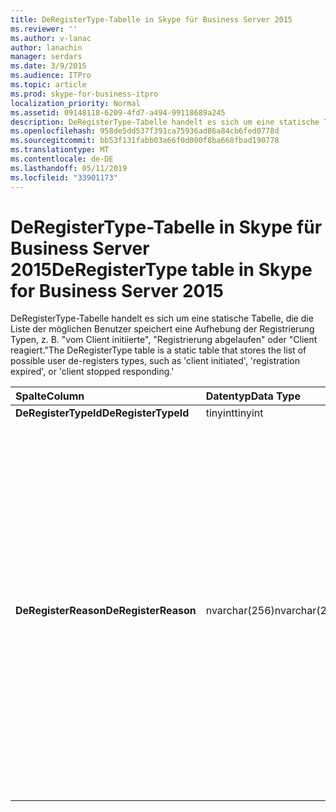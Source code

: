 ```yaml
---
title: DeRegisterType-Tabelle in Skype für Business Server 2015
ms.reviewer: ''
ms.author: v-lanac
author: lanachin
manager: serdars
ms.date: 3/9/2015
ms.audience: ITPro
ms.topic: article
ms.prod: skype-for-business-itpro
localization_priority: Normal
ms.assetid: 09148118-6209-4fd7-a494-99118689a245
description: DeRegisterType-Tabelle handelt es sich um eine statische Tabelle, die die Liste der möglichen Benutzer speichert eine Aufhebung der Registrierung Typen, z. B. "vom Client initiierte", "Registrierung abgelaufen" oder "Client reagiert."
ms.openlocfilehash: 958de5dd537f391ca75936ad86a84cb6fed0778d
ms.sourcegitcommit: bb53f131fabb03a66f0d000f8ba668fbad190778
ms.translationtype: MT
ms.contentlocale: de-DE
ms.lasthandoff: 05/11/2019
ms.locfileid: "33901173"
---
```

# <a name="deregistertype-table-in-skype-for-business-server-2015"></a><span data-ttu-id="75ac8-103">DeRegisterType-Tabelle in Skype für Business Server 2015</span><span class="sxs-lookup"><span data-stu-id="75ac8-103">DeRegisterType table in Skype for Business Server 2015</span></span>
 
<span data-ttu-id="75ac8-104">DeRegisterType-Tabelle handelt es sich um eine statische Tabelle, die die Liste der möglichen Benutzer speichert eine Aufhebung der Registrierung Typen, z. B. "vom Client initiierte", "Registrierung abgelaufen" oder "Client reagiert."</span><span class="sxs-lookup"><span data-stu-id="75ac8-104">The DeRegisterType table is a static table that stores the list of possible user de-registers types, such as 'client initiated', 'registration expired', or 'client stopped responding.'</span></span>
  
|<span data-ttu-id="75ac8-105">**Spalte**</span><span class="sxs-lookup"><span data-stu-id="75ac8-105">**Column**</span></span>|<span data-ttu-id="75ac8-106">**Datentyp**</span><span class="sxs-lookup"><span data-stu-id="75ac8-106">**Data Type**</span></span>|<span data-ttu-id="75ac8-107">**Schlüssel/Index**</span><span class="sxs-lookup"><span data-stu-id="75ac8-107">**Key/Index**</span></span>|<span data-ttu-id="75ac8-108">**Details**</span><span class="sxs-lookup"><span data-stu-id="75ac8-108">**Details**</span></span>|
|:-----|:-----|:-----|:-----|
|<span data-ttu-id="75ac8-109">**DeRegisterTypeId**</span><span class="sxs-lookup"><span data-stu-id="75ac8-109">**DeRegisterTypeId**</span></span> <br/> |<span data-ttu-id="75ac8-110">tinyint</span><span class="sxs-lookup"><span data-stu-id="75ac8-110">tinyint</span></span>  <br/> |<span data-ttu-id="75ac8-111">Primary</span><span class="sxs-lookup"><span data-stu-id="75ac8-111">Primary</span></span>  <br/> ||
|<span data-ttu-id="75ac8-112">**DeRegisterReason**</span><span class="sxs-lookup"><span data-stu-id="75ac8-112">**DeRegisterReason**</span></span> <br/> |<span data-ttu-id="75ac8-113">nvarchar(256)</span><span class="sxs-lookup"><span data-stu-id="75ac8-113">nvarchar(256)</span></span>  <br/> || <span data-ttu-id="75ac8-114">Zulässige Werte:</span><span class="sxs-lookup"><span data-stu-id="75ac8-114">Allowed values:</span></span> <br/>  <span data-ttu-id="75ac8-115">0 – unbekannt</span><span class="sxs-lookup"><span data-stu-id="75ac8-115">0 -- Unknown</span></span> <br/>  <span data-ttu-id="75ac8-116">1 – der Client initiiert die Registrierung aufgehoben</span><span class="sxs-lookup"><span data-stu-id="75ac8-116">1 -- Client Initiated Deregistration</span></span> <br/>  <span data-ttu-id="75ac8-117">2--Registrierung abgelaufen</span><span class="sxs-lookup"><span data-stu-id="75ac8-117">2 -- Registration Expired</span></span> <br/>  <span data-ttu-id="75ac8-118">3 – Clientabsturz</span><span class="sxs-lookup"><span data-stu-id="75ac8-118">3 - Client crashed</span></span> <br/>  <span data-ttu-id="75ac8-119">4--Benutzerattribute geändert</span><span class="sxs-lookup"><span data-stu-id="75ac8-119">4 -- User Attributes Changed</span></span> <br/>  <span data-ttu-id="75ac8-120">5 – bevorzugte Registrierungsstelle geändert</span><span class="sxs-lookup"><span data-stu-id="75ac8-120">5 - Preferred Registrar Changed</span></span> <br/>  <span data-ttu-id="75ac8-121">6--Legacyclient In Survival Mode</span><span class="sxs-lookup"><span data-stu-id="75ac8-121">6 -- Legacy Client In Survival Mode</span></span> <br/> |
   

